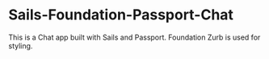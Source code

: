 Sails-Foundation-Passport-Chat
==============================

This is a Chat app built with Sails and Passport. Foundation Zurb is used for styling.
